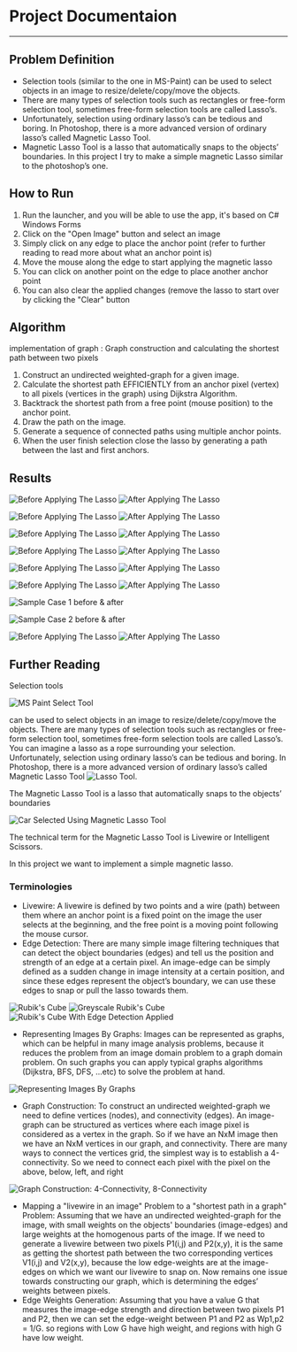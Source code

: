 # Project Documentaion
---
## Problem Definition
- Selection tools (similar to the one in MS-Paint) can be used to select objects in an image to resize/delete/copy/move the objects. 
- There are many types of selection tools such as rectangles or free-form selection tool, sometimes free-form selection tools are called Lasso’s. 
- Unfortunately, selection using ordinary lasso’s can be tedious and boring. In Photoshop, there is a more advanced version of ordinary lasso’s called Magnetic Lasso Tool. 
- Magnetic Lasso Tool is a lasso that automatically snaps to the objects’ boundaries. In this project I try to make a simple magnetic Lasso similar to the photoshop’s one.

## How to Run
1. Run the launcher, and you will be able to use the app, it's based on C# Windows Forms
2. Click on the "Open Image" button and select an image
3. Simply click on any edge to place the anchor point (refer to further reading to read more about what an anchor point is)
4. Move the mouse along the edge to start applying the magnetic lasso
5. You can click on another point on the edge to place another anchor point
6. You can also clear the applied changes (remove the lasso to start over by clicking the "Clear" button

## Algorithm

implementation of graph : Graph construction and calculating the shortest path between two pixels 
1.	Construct an undirected weighted-graph for a given image.
2.	Calculate the shortest path EFFICIENTLY from an anchor pixel (vertex) to all pixels (vertices in the graph) using Dijkstra Algorithm.
3.	Backtrack the shortest path from a free point (mouse position) to the anchor point.
4.	Draw the path on the image.
5.	Generate a sequence of connected paths using multiple anchor points.
6.	When the user finish selection close the lasso by generating a path between the last and first anchors.

## Results
![Before Applying The Lasso](https://github.com/MohamedTharwatElMetwally/IntelligenScissors/blob/master/Resources/Complete%20Case3%20-%20before.png)
![After Applying The Lasso](https://github.com/MohamedTharwatElMetwally/IntelligenScissors/blob/master/Resources/Complete%20Case3%20-%20after.png)

![Before Applying The Lasso](https://github.com/MohamedTharwatElMetwally/IntelligenScissors/blob/master/Resources/Complete%20Case1%20-%20before.jpg)
![After Applying The Lasso](https://github.com/MohamedTharwatElMetwally/IntelligenScissors/blob/master/Resources/Complete%20Case1%20-%20after.png)

![Before Applying The Lasso](https://github.com/MohamedTharwatElMetwally/IntelligenScissors/blob/master/Resources/Complete%20Case2.1%20-%20before.png)
![After Applying The Lasso](https://github.com/MohamedTharwatElMetwally/IntelligenScissors/blob/master/Resources/Complete%20Case2.1%20-%20after.png)

![Before Applying The Lasso](https://github.com/MohamedTharwatElMetwally/IntelligenScissors/blob/master/Resources/Complete%20Case2.2%20-%20before.png)
![After Applying The Lasso](https://github.com/MohamedTharwatElMetwally/IntelligenScissors/blob/master/Resources/Complete%20Case2.2%20-%20after.png)

![Before Applying The Lasso](https://github.com/MohamedTharwatElMetwally/IntelligenScissors/blob/master/Resources/Complete%20Case2.3%20-%20before.png)
![After Applying The Lasso](https://github.com/MohamedTharwatElMetwally/IntelligenScissors/blob/master/Resources/Complete%20Case2.3%20-%20after.png)

![Before Applying The Lasso](https://github.com/MohamedTharwatElMetwally/IntelligenScissors/blob/master/Resources/Complete%20Case2.4%20-%20before.png)
![After Applying The Lasso](https://github.com/MohamedTharwatElMetwally/IntelligenScissors/blob/master/Resources/Complete%20Case2.4%20-%20after.png)

![Sample Case 1 before & after](https://github.com/MohamedTharwatElMetwally/IntelligenScissors/blob/master/Resources/Sample%20Case1.png)

![Sample Case 2 before & after](https://github.com/MohamedTharwatElMetwally/IntelligenScissors/blob/master/Resources/Sample%20Case2.png)

![Before Applying The Lasso](https://github.com/MohamedTharwatElMetwally/IntelligenScissors/blob/master/Resources/Sample%20Case3%20-%20before.jpg)
![After Applying The Lasso](https://github.com/MohamedTharwatElMetwally/IntelligenScissors/blob/master/Resources/Sample%20Case3%20-%20after.png)

## Further Reading

Selection tools

![MS Paint Select Tool](https://github.com/MohamedTharwatElMetwally/IntelligenScissors/blob/master/Resources/2.png)

can be used to select objects in an image to resize/delete/copy/move the objects. There are many types of selection tools such as rectangles or free-form selection tool, sometimes free-form selection tools are called Lasso’s. You can imagine a lasso as a rope surrounding your selection. Unfortunately, selection using ordinary lasso’s can be tedious and boring. In Photoshop, there is a more advanced version of ordinary lasso’s called Magnetic Lasso Tool ![Lasso Tool](https://github.com/MohamedTharwatElMetwally/IntelligenScissors/blob/master/Resources/1.gif).

The Magnetic Lasso Tool is a lasso that automatically snaps to the objects’ boundaries

![Car Selected Using Magnetic Lasso Tool](https://github.com/MohamedTharwatElMetwally/IntelligenScissors/blob/master/Resources/3.jpg)

The technical term for the Magnetic Lasso Tool is Livewire or Intelligent Scissors.

In this project we want to implement a simple magnetic lasso.

### Terminologies
- Livewire: A livewire is defined by two points and a wire (path) between them where an anchor point is a fixed point on the image the user selects at the beginning, and the free point is a moving point following the mouse cursor.
- Edge Detection: There are many simple image filtering techniques that can detect the object boundaries (edges) and tell us the position and strength of an edge at a certain pixel. An image-edge can be simply defined as a sudden change in image intensity at a certain position, and since these edges represent the object’s boundary, we can use these edges to snap or pull the lasso towards them.

![Rubik's Cube](https://github.com/MohamedTharwatElMetwally/IntelligenScissors/blob/master/Resources/4.png)
![Greyscale Rubik's Cube](https://github.com/MohamedTharwatElMetwally/IntelligenScissors/blob/master/Resources/5.png)
![Rubik's Cube With Edge Detection Applied](https://github.com/MohamedTharwatElMetwally/IntelligenScissors/blob/master/Resources/6.png)

- Representing Images By Graphs: Images can be represented as graphs, which can be helpful in many image analysis problems, because it reduces the problem from an image domain problem to a graph domain problem. On such graphs you can apply typical graphs algorithms (Dijkstra, BFS, DFS, …etc) to solve the problem at hand.

![Representing Images By Graphs](https://github.com/MohamedTharwatElMetwally/IntelligenScissors/blob/master/Resources/7.gif)

- Graph Construction:	To construct an undirected weighted-graph we need to define vertices (nodes), and	connectivity (edges). An image-graph can be structured as vertices where each image pixel is considered as a vertex in the graph. So if we have an NxM image then we have an NxM vertices in our graph, and connectivity. There are many ways to connect the vertices grid, the simplest way is to establish a 4-connectivity. So we need to connect each pixel with the pixel on the above, below, left, and right

![Graph Construction: 4-Connectivity, 8-Connectivity](https://github.com/MohamedTharwatElMetwally/IntelligenScissors/blob/master/Resources/8.png)

- Mapping a "livewire in an image" Problem to a "shortest path in a graph" Problem: Assuming that we have an undirected weighted-graph for the image, with small weights on the objects' boundaries (image-edges) and large weights at the homogenous parts of the image.	If we need to generate a livewire between two pixels P1(i,j) and P2(x,y), it is the same as getting the shortest path between the two corresponding vertices V1(i,j) and V2(x,y), because the low edge-weights are at the image-edges on which we want our livewire to snap on.	Now remains one issue towards constructing our graph, which is determining the edges’ weights between pixels.
- Edge Weights Generation: Assuming that you have a value G that measures the image-edge strength and direction between two pixels P1 and P2, then we can set the edge-weight between P1 and P2 as Wp1,p2 = 1/G. so regions with Low G have high weight, and regions with high G have low weight.
